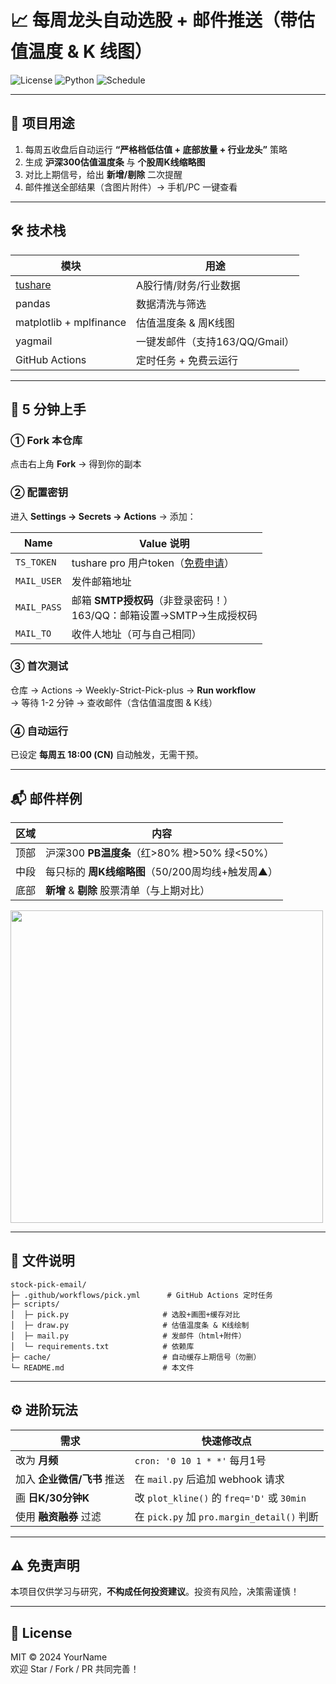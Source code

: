 # 📈 每周龙头自动选股 + 邮件推送（带估值温度 & K 线图）

![License](https://img.shields.io/badge/license-MIT-green)
![Python](https://img.shields.io/badge/python-3.11+-blue)
![Schedule](https://img.shields.io/badge/schedule-Fri18:00(CN)-orange)

---

## 🎯 项目用途

1. 每周五收盘后自动运行 **“严格档低估值 + 底部放量 + 行业龙头”** 策略
2. 生成 **沪深300估值温度条** 与 **个股周K线缩略图**
3. 对比上期信号，给出 **新增/剔除** 二次提醒
4. 邮件推送全部结果（含图片附件）→ 手机/PC 一键查看

---

## 🛠 技术栈

| 模块 | 用途 |
|------|------|
| [tushare](https://tushare.pro) | A股行情/财务/行业数据 |
| pandas | 数据清洗与筛选 |
| matplotlib + mplfinance | 估值温度条 & 周K线图 |
| yagmail | 一键发邮件（支持163/QQ/Gmail） |
| GitHub Actions | 定时任务 + 免费云运行 |

---

## 🚀 5 分钟上手

### ① Fork 本仓库
点击右上角 **Fork** → 得到你的副本

### ② 配置密钥
进入 **Settings → Secrets → Actions** → 添加：

| Name | Value 说明 |
|------|------------|
| `TS_TOKEN` | tushare pro 用户token（[免费申请](https://tushare.pro/register)） |
| `MAIL_USER` | 发件邮箱地址 |
| `MAIL_PASS` | 邮箱 **SMTP授权码**（非登录密码！）<br>163/QQ：邮箱设置→SMTP→生成授权码 |
| `MAIL_TO` | 收件人地址（可与自己相同） |

### ③ 首次测试
仓库 → Actions → Weekly-Strict-Pick-plus → **Run workflow**  
→ 等待 1-2 分钟 → 查收邮件（含估值温度图 & K线）

### ④ 自动运行
已设定 **每周五 18:00 (CN)** 自动触发，无需干预。

---

## 📬 邮件样例

| 区域 | 内容 |
|------|------|
| 顶部 | 沪深300 **PB温度条**（红>80% 橙>50% 绿<50%） |
| 中段 | 每只标的 **周K线缩略图**（50/200周均线+触发周▲） |
| 底部 | **新增** & **剔除** 股票清单（与上期对比） |

<img src="https://user-images.githubusercontent.com/xxxx/mail_demo.png" width="500"/>

---

## 📁 文件说明

```
stock-pick-email/
├─ .github/workflows/pick.yml      # GitHub Actions 定时任务
├─ scripts/
│  ├─ pick.py                     # 选股+画图+缓存对比
│  ├─ draw.py                     # 估值温度条 & K线绘制
│  ├─ mail.py                     # 发邮件（html+附件）
│  └─ requirements.txt            # 依赖库
├─ cache/                         # 自动缓存上期信号（勿删）
└─ README.md                      # 本文件
```

---

## ⚙ 进阶玩法

| 需求 | 快速修改点 |
|------|------------|
| 改为 **月频** | `cron: '0 10 1 * *'` 每月1号 |
| 加入 **企业微信/飞书** 推送 | 在 `mail.py` 后追加 webhook 请求 |
| 画 **日K/30分钟K** | 改 `plot_kline()` 的 `freq='D'` 或 `30min` |
| 使用 **融资融券** 过滤 | 在 `pick.py` 加 `pro.margin_detail()` 判断 |

---

## ⚠ 免责声明

本项目仅供学习与研究，**不构成任何投资建议**。投资有风险，决策需谨慎！

---

## 📄 License

MIT © 2024 YourName  
欢迎 Star / Fork / PR 共同完善！
